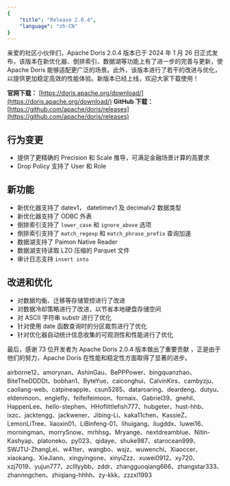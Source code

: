 ```yaml
---
{
    "title": "Release 2.0.4",
    "language": "zh-CN"
}
---
```


<!--
Licensed to the Apache Software Foundation (ASF) under one
or more contributor license agreements.  See the NOTICE file
distributed with this work for additional information
regarding copyright ownership.  The ASF licenses this file
to you under the Apache License, Version 2.0 (the
"License"); you may not use this file except in compliance
with the License.  You may obtain a copy of the License at

  http://www.apache.org/licenses/LICENSE-2.0

Unless required by applicable law or agreed to in writing,
software distributed under the License is distributed on an
"AS IS" BASIS, WITHOUT WARRANTIES OR CONDITIONS OF ANY
KIND, either express or implied.  See the License for the
specific language governing permissions and limitations
under the License.
-->

亲爱的社区小伙伴们，Apache Doris 2.0.4  版本已于 2024 年 1 月 26 日正式发布，该版本在新优化器、倒排索引、数据湖等功能上有了进一步的完善与更新，使 Apache Doris 能够适配更广泛的场景。此外，该版本进行了若干的改进与优化，以提供更加稳定高效的性能体验。新版本已经上线，欢迎大家下载使用！

**官网下载：** [https://doris.apache.org/download/](https://doris.apache.org/download/)
**GitHub 下载：** [https://github.com/apache/doris/releases](https://github.com/apache/doris/releases)

## 行为变更
- 提供了更精确的 Precision 和 Scale 推导，可满足金融场景计算的高要求
- Drop Policy 支持了 User 和 Role

## 新功能
- 新优化器支持了 datev1， datetimev1 及 decimalv2 数据类型
- 新优化器支持了 ODBC 外表
- 倒排索引支持了 `lower_case` 和 `ignore_above` 选项
- 倒排索引支持了 `match_regexp` 和 `match_phrase_prefix` 查询加速
- 数据湖支持了 Paimon Native Reader
- 数据湖支持读取 LZO 压缩的 Parquet 文件
- 审计日志支持 `insert into`

## 改进和优化
- 对数据均衡、迁移等存储管控进行了改进
- 对数据冷却策略进行了改进，以节省本地硬盘存储空间
- 对 ASCII 字符串 substr 进行了优化
- 针对使用 date 函数查询时的分区裁剪进行了优化
- 针对优化器自动统计信息收集的可观测性和性能进行了优化

最后，感谢 73 位开发者为 Apache Doris 2.0.4 版本做出了重要贡献 ，正是由于他们的努力，Apache Doris 在性能和稳定性方面取得了显著的进步。

airborne12、amorynan、AshinGau、BePPPower、bingquanzhao、BiteTheDDDDt、bobhan1、ByteYue、caiconghui、CalvinKirs、cambyzju、caoliang-web、catpineapple、csun5285、dataroaring、deardeng、dutyu、eldenmoon、englefly、feifeifeimoon、fornaix、Gabriel39、gnehil、HappenLee、hello-stephen、HHoflittlefish777、hubgeter、hust-hhb、ixzc、jacktengg、jackwener、Jibing-Li、kaka11chen、KassieZ、LemonLiTree、liaoxin01、LiBinfeng-01、lihuigang、liugddx、luwei16、morningman、morrySnow、mrhhsg、Mryange、nextdreamblue、Nitin-Kashyap、platoneko、py023、qidaye、shuke987、starocean999、SWJTU-ZhangLei、w41ter、wangbo、wsjz、wuwenchi、Xiaoccer、xiaokang、XieJiann、xingyingone、xinyiZzz、xuwei0912、xy720、xzj7019、yujun777、zclllyybb、zddr、zhangguoqiang666、zhangstar333、zhannngchen、zhiqiang-hhhh、zy-kkk、zzzxl1993